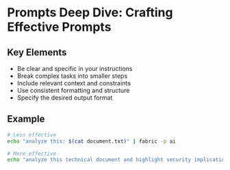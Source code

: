 # Prompts Deep Dive: Crafting Effective Prompts

## Key Elements

- Be clear and specific in your instructions
- Break complex tasks into smaller steps
- Include relevant context and constraints
- Use consistent formatting and structure
- Specify the desired output format

## Example
```bash
# Less effective
echo "analyze this: $(cat document.txt)" | fabric -p ai

# More effective
echo "analyze this technical document and highlight security implications: $(cat document.txt) " | fabric -p ai
```